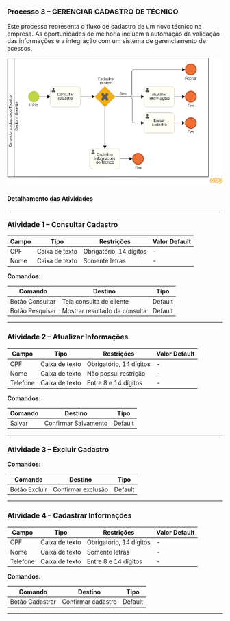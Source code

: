 ### Processo 3 – GERENCIAR CADASTRO DE TÉCNICO

Este processo representa o fluxo de cadastro de um novo técnico na empresa. As oportunidades de melhoria incluem a automação da validação das informações e a integração com um sistema de gerenciamento de acessos.

![Modelo BPMN do Processo 2](/docs/images/processos/novo/gerenciarCadastroDeTecnicoBPMN.png "Modelo BPMN do Processo 2.")

#### Detalhamento das Atividades

---

### **Atividade 1 – Consultar Cadastro**

| **Campo** | **Tipo**        | **Restrições**          | **Valor Default** |
|-----------|-----------------|-------------------------|-------------------|
| CPF       | Caixa de texto  | Obrigatório, 14 dígitos | -                 |
| Nome      | Caixa de texto  | Somente letras          | -                 |

**Comandos:**

| **Comando**     | **Destino**                | **Tipo**   |
|-----------------|----------------------------|-----------|
| Botão Consultar | Tela consulta de cliente    | Default   |
| Botão Pesquisar | Mostrar resultado da consulta| Default   |

---

### **Atividade 2 – Atualizar Informações**

| **Campo**  | **Tipo**        | **Restrições**               | **Valor Default** |
|------------|-----------------|------------------------------|-------------------|
| CPF        | Caixa de texto  | Obrigatório, 14 dígitos      | -                 |
| Nome       | Caixa de texto  | Não possui restrição         | -                 |
| Telefone   | Caixa de texto  | Entre 8 e 14 dígitos         | -                 |

**Comandos:**

| **Comando**  | **Destino**            | **Tipo**   |
|--------------|------------------------|-----------|
| Salvar       | Confirmar Salvamento   | Default   |

---

### **Atividade 3 – Excluir Cadastro**

**Comandos:**

| **Comando**     | **Destino**             | **Tipo**   |
|-----------------|-------------------------|-----------|
| Botão Excluir   | Confirmar exclusão      | Default   |

---

### **Atividade 4 – Cadastrar Informações**

| **Campo**  | **Tipo**        | **Restrições**               | **Valor Default** |
|------------|-----------------|------------------------------|-------------------|
| CPF        | Caixa de texto  | Obrigatório, 14 dígitos      | -                 |
| Nome       | Caixa de texto  | Somente letras               | -                 |
| Telefone   | Caixa de texto  | Entre 8 e 14 dígitos         | -                 |

**Comandos:**

| **Comando**      | **Destino**             | **Tipo**   |
|------------------|-------------------------|-----------|
| Botão Cadastrar  | Confirmar cadastro      | Default   |

---
